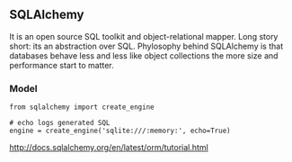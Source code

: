 ## SQLAlchemy
It is an open source SQL toolkit and object-relational mapper. Long story short: its an abstraction over SQL. Phylosophy behind SQLAlchemy is that databases behave less and less like object collections the more size and performance start to matter.


### Model

```
from sqlalchemy import create_engine

# echo logs generated SQL
engine = create_engine('sqlite:///:memory:', echo=True)
```

http://docs.sqlalchemy.org/en/latest/orm/tutorial.html